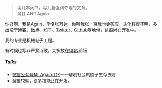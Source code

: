 > 读几本闲书，写几篇强词夺理的文章。  
> 阿甘 AND Again

你好啊，我是Again，学名张万达，你叫我张一百我也会答应，进化程度不明，多出没于[博客](https://www.mragain.site)、[微博](weibo.com//2863503252/profile?rightmod=1&wvr=6&mod=personinfo&is_all=1)、知乎、[Twitter](https://twitter.com/vanderZhang)、[Github](https://github.com/vander1997)等地带，绝招尚在开发中。

我的专业是机械电子工程。

有时候也写非严肃诗歌，大多放在[UQN](https://uqn.life/member/12)论坛

##### Talks

- [微信公众号Mr Again][1]连接——聪明社会的傻子生存法则
- 醒悟较晚，更多技能正在开发。

[1]: https://mp.weixin.qq.com/s?__biz=MzI3ODkxODA5Ng==&mid=2247483956&idx=1&sn=1baf8844323a209d839e7ba4ba76d3ac&chksm=eb4ee48bdc396d9dad28164330229ad5009e05bd278c13bc9fc99ba9eb3c41bac5e157fc9415&mpshare=1&scene=22&srcid=0123IujQveXoIicvDvU521R0#rd
